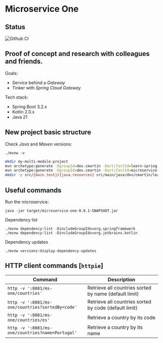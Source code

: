# Microservice One

## Status

![Github CI](https://github.com/butcherless/microservice-one/workflows/CI/badge.svg)

## Proof of concept and research with colleagues and friends.

Goals:

- Service behind a _Gateway_
- Tinker with _Spring Cloud Gateway_

Tech stack:

- Spring Boot 3.2.x
- Kotlin 2.0.x
- Java 21

## New project basic structure

Check _Java_ and _Maven_ versions:

    ./mvnw -v

```bash
mkdir my-multi-module-project
mvn archetype:generate -DgroupId=dev.cmartin -DartifactId=learn-spring-cloud -DarchetypeArtifactId=maven-archetype-quickstart -DinteractiveMode=false
mvn archetype:generate -DgroupId=dev.cmartin -DartifactId=microservice-one -DarchetypeArtifactId=maven-archetype-quickstart -DinteractiveMode=false
mkdir -p src/{main,test}/{java,resources} src/main/java/dev/cmartin/learn
```

## Useful commands

Run the microservice:

    java -jar target/microservice-one-0.0.1-SNAPSHOT.jar

Dependency list

    ./mvnw dependency:list -DincludeGroupIds=org.springframework
    ./mvnw dependency:list -DincludeGroupIds=org.jetbrains.kotlin

Dependency updates

    ./mvnw versions:display-dependency-updates

## HTTP client commands [`httpie`]

| Command                                          | Description                                           |
|--------------------------------------------------|-------------------------------------------------------|
| `http -v ':8081/ms-one/countries'`               | Retrieve all countries sorted by name (default limit) |
| `http -v ':8081/ms-one/countries?sortedBy=code'` | Retrieve all countries sorted by code (default limit) |
| `http -v ':8081/ms-one/countries/es'`            | Retrieve a country by its code                        |
| `http -v ':8081/ms-one/countries?name=Portugal'` | Retrieve a country by its name                        |